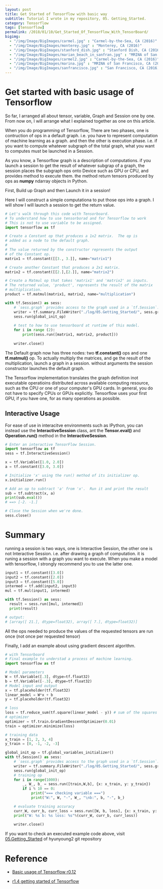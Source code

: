 ```yaml
---
layout: post
title: Get Started of Tensorflow with basic way
subtitle: Tutorial I wrote in my repository, 05. Getting_Started.
category: Tensorflow
tags: [tensorflow]
permalink: /2018/01/10/Get_Started_Of_TensorFlow_With_TensorBoard/
bigimg: 
  - "/img/Image/BigImages/carmel.jpg" : "Carmel-by-the-Sea, CA (2016)"
  - "/img/Image/BigImages/monterey.jpg" : "Monterey, CA (2016)"
  - "/img/Image/BigImages/stanford_dish.jpg" : "Stanford Dish, CA (2016)"
  - "/img/Image/BigImages/marian_beach_in_sanfran.jpg" : "MRINA of San Francisco, CA (2016)"
  - "/img/Image/BigImages/carmel2.jpg" : "Carmel-by-the-Sea, CA (2016)"
  - "/img/Image/BigImages/marina.jpg" : "MRINA of San Francisco, CA (2016)"
  - "/img/Image/BigImages/sanfrancisco.jpg" : "San Francisco, CA (2016)"
---
```


<!-- from https://github.com/hyunyoung2/hyunyoung2_Machine_Learning/blob/master/Tutorial/Tensorflow/01.BasicTensorflow/05.Getting_Strated.ipynb -->

# Get started with basic usage of Tensorflow

So far, I arranged all about tensor, variable, Graph and Session one by one. From now on, I will arrange what I explained together as one on this article.

When you do programming of Tensorflow, There are two phases, one is contruction of ops in a default graph. i.e. you have to represent computation of machine learning as a graph. and then the other is execution phase. i.e. if you want to compute whatever subgraph of the total graph, what you want to computes must be launched in a Session.

As you know, a Tensorflow graph is a description of computations. if you launch a session to get the result of whatever subgrap of a graph, the session places the subgraph ops onto Device such as GPU or CPU, and provides method to execute them. the method return tensors produced by ops as **numpy** ndarray objects in Python.

First, Build up Graph and then Launch it in a session!

Here I will construct a simple computationa to put those ops into a graph. I will show I will launch a session to get the return value. 

```python
# Let's walk through this code with Tensorboard. 
# To understand how to use tensorborad and for Tensorflow to work
# This is not to use variable to be assigned.  
import tensorflow as tf

# Create a Constant op that produces a 1x2 matrix.  The op is
# added as a node to the default graph.
#
# The value returned by the constructor represents the output
# of the Constant op.
matrix1 = tf.constant([[3., 3.]], name="matrix1")

# Create another Constant that produces a 2x1 matrix.
matrix2 = tf.constant([[2.],[2.]], name="matrix2")

# Create a Matmul op that takes 'matrix1' and 'matrix2' as inputs.
# The returned value, 'product', represents the result of the matrix
# multiplication.
product = tf.matmul(matrix1, matrix2, name="multiplication")

with tf.Session() as sess:
    # `sess.graph` provides access to the graph used in a `tf.Session`.
    writer = tf.summary.FileWriter("./log/05.Getting_Started/", sess.graph)
    sess.run(global_init_op)
    
    # test to how to use tensorboard at runtime of this model.
    for i in range (2):
        print(sess.run([matrix1, matrix2, product]))    
        
    writer.close()
```

The Default graph now has three nodes: two **tf.constant()** ops and one **tf.matmul()** op. To actually multiply the matrices, and ge the result of the multiplication, launch a graph in a session. without arguments the session constructor launches the default graph.

The Tensorflow implementation translates the graph definition inot executable operatioins distributed across available computing resource, such as the CPU or one of your computer's GPU cards. In general, you do not have to specify CPUs or GPUs explicitly. Tensorflow uses your first GPU, if you have one, for as many operations as possible.

## Interactive Usage

For ease of use in interacitve environments such as IPython, you can instead use the **InteractiveSession** class, ant the **Tensor.eval()** and **Operation.run()** method in the **InteractiveSession**.

```python
# Enter an interactive TensorFlow Session.
import tensorflow as tf
sess = tf.InteractiveSession()

x = tf.Variable([1.0, 2.0])
a = tf.constant([3.0, 3.0])

# Initialize 'x' using the run() method of its initializer op.
x.initializer.run()

# Add an op to subtract 'a' from 'x'.  Run it and print the result
sub = tf.subtract(x, a)
print(sub.eval())
# ==> [-2. -1.]

# Close the Session when we're done.
sess.close()
```

# Summary 

running a session is two ways, one is Interactive Session, the other one is not Interactive Session. i.e. after drawing a graph of computation. it is runing a session with a graph you want to execute. When you make a model with tensorflow, I strongly recommend you to use the latter one.

```python
input1 = tf.constant([3.0])
input2 = tf.constant([2.0])
input3 = tf.constant([5.0])
intermed = tf.add(input2, input3)
mul = tf.mul(input1, intermed)

with tf.Session() as sess:
  result = sess.run([mul, intermed])
  print(result)

# output:
# [array([ 21.], dtype=float32), array([ 7.], dtype=float32)]

```

All the ops needed to produce the values of the requested tensors are run once (not once per requested tensor)

Finally, I add an example about using gradient descent algorithm. 

```python
# with Tensorboard
# Final example to understad a process of machine learning.
import tensorflow as tf

# Model parameters
W = tf.Variable([.3], dtype=tf.float32)
b = tf.Variable([-.3], dtype=tf.float32)
# Model input and output
x = tf.placeholder(tf.float32)
linear_model = W*x + b
y = tf.placeholder(tf.float32)

# loss
loss = tf.reduce_sum(tf.square(linear_model - y)) # sum of the squares
# optimizer
optimizer = tf.train.GradientDescentOptimizer(0.01)
train = optimizer.minimize(loss)

# training data
x_train = [1, 2, 3, 4]
y_train = [0, -1, -2, -3]

global_init_op = tf.global_variables_initializer()
with tf.Session() as sess:
    # `sess.graph` provides access to the graph used in a `tf.Session`.
    writer = tf.summary.FileWriter("./log/05.Getting_Started/", sess.graph)
    sess.run(global_init_op)
    # training op
    for i in range(1000):
        _, W_, b_ = sess.run([train,W,b], {x: x_train, y: y_train})
        if i % 10 == 0:
            print("=== checking variable ===")
            print("W:", W, "-", W_, "\nb:", b, "-", b_)

    # evaluate training accuracy
    curr_W, curr_b, curr_loss = sess.run([W, b, loss], {x: x_train, y: y_train})
    print("W: %s b: %s loss: %s"%(curr_W, curr_b, curr_loss))
    
    writer.close()
```


If you want to check an executed example code above, visit [05.Getting_Started](https://github.com/hyunyoung2/hyunyoung2_Machine_Learning/tree/master/Tutorial/Tensorflow/01.BasicTensorflow) of hyunyoung2 git repository

# Reference 

  - [Basic usage of Tensorflow r0.12](https://www.tensorflow.org/versions/r0.12/get_started/basic_usage)
  
  - [r1.4 getting started of Tensorflow](https://www.tensorflow.org/get_started/get_started)
